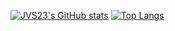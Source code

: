 [![JVS23's GitHub stats](https://github-readme-stats.vercel.app/api?username=JVS23&show_icons=true&theme=react&count_private=true&hide=prs)](https://github.com/anuraghazra/github-readme-stats)
[![Top Langs](https://github-readme-stats.vercel.app/api/top-langs/?username=JVS23&hide=shell)](https://github.com/anuraghazra/github-readme-stats)
